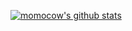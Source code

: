 [![momocow's github stats](https://github-readme-stats.vercel.app/api?username=momocow)](https://github.com/anuraghazra/github-readme-stats)
